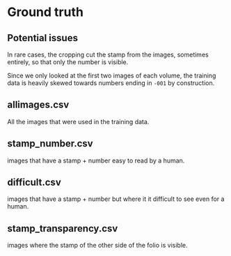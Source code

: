 # Ground truth

## Potential issues

In rare cases, the cropping cut the stamp from the images, sometimes entirely, so that only the number is visible.

Since we only looked at the first two images of each volume, the training data is heavily skewed towards numbers ending in `-001` by construction.

## allimages.csv

All the images that were used in the training data.

## stamp_number.csv

images that have a stamp + number easy to read by a human.

## difficult.csv

images that have a stamp + number but where it it difficult to see even for a human.

## stamp_transparency.csv

images where the stamp of the other side of the folio is visible.